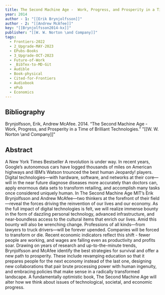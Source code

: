 ```yaml
---
title: The Second Machine Age -  Work, Progress, and Prosperity in a Time of Brilliant Technologies
year: 2014
author - 1: "[[Erik Brynjolfsson]]"
author - 2: "[[Andrew McAfee]]"
key: "[[Brynjolfsson2014-kx]]"
publisher: "[[W. W. Norton \and Company]]"
tags:
  - Frontiers-2022
  - 2_Upgrade-MAY-2023
  - EPubs-Books
  - 3_Upgrade-OCT-2023
  - Future-of-Work
  - _BibTex-to-MD-Git
  - Audible
  - Book-physical
  - Cited-for-Frontiers
  - Audiobook
  - ePub
  - Economics
---
```


## Bibliography
Brynjolfsson, Erik, Andrew McAfee. 2014. “The Second Machine Age -  Work, Progress, and Prosperity in a Time of Brilliant Technologies.” "[[W. W. Norton \and Company]]"

## Abstract
A New York Times Bestseller A revolution is under way. In recent years, Google’s autonomous cars have logged thousands of miles on American highways and IBM’s Watson trounced the best human Jeopardy! players. Digital technologies—with hardware, software, and networks at their core—will in the near future diagnose diseases more accurately than doctors can, apply enormous data sets to transform retailing, and accomplish many tasks once considered uniquely human. In The Second Machine Age MIT’s Erik Brynjolfsson and Andrew McAfee—two thinkers at the forefront of their field—reveal the forces driving the reinvention of our lives and our economy. As the full impact of digital technologies is felt, we will realize immense bounty in the form of dazzling personal technology, advanced infrastructure, and near-boundless access to the cultural items that enrich our lives. Amid this bounty will also be wrenching change. Professions of all kinds—from lawyers to truck drivers—will be forever upended. Companies will be forced to transform or die. Recent economic indicators reflect this shift -  fewer people are working, and wages are falling even as productivity and profits soar. Drawing on years of research and up-to-the-minute trends, Brynjolfsson and McAfee identify the best strategies for survival and offer a new path to prosperity. These include revamping education so that it prepares people for the next economy instead of the last one, designing new collaborations that pair brute processing power with human ingenuity, and embracing policies that make sense in a radically transformed landscape. A fundamentally optimistic book, The Second Machine Age will alter how we think about issues of technological, societal, and economic progress.